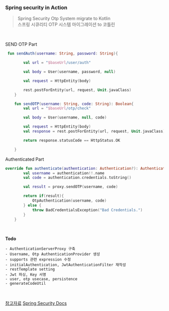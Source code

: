 ### Spring security in Action

> Spring Security Otp System migrate to Kotlin  
> 스프링 시큐리티 OTP 시스템 마이그레이션 to 코틀린


<br>

SEND OTP Part
```kotlin
 fun sendAuth(username: String, password: String){

        val url = "$baseUrl/user/auth"

        val body = User(username, password, null)

        val request = HttpEntity(body)

        rest.postForEntity(url, request, Unit.javaClass)
    }

    fun sendOTP(username: String, code: String): Boolean{
        val url = "$baseUrl/otp/check"

        val body = User(username, null, code)

        val request = HttpEntity(body)
        val response = rest.postForEntity(url, request, Unit.javaClass)

        return response.statusCode == HttpStatus.OK

    }
```

Authenticated Part

```kotlin
override fun authenticate(authentication: Authentication?): Authentication {
        val username = authentication!!.name
        val code = authentication.credentials.toString()

        val result = proxy.sendOTP(username, code)

        return if(result){
            OtpAuthentication(username, code)
        } else {
            throw BadCredentialsException("Bad Credentials.")
        }
    }
```


<br>

**Todo**
```
- AuthenticationServerProxy 구축
- Username, Otp AuthenticationProvider 생성
- supports 관련 expression 수정
- initialAuthentication, JwtAuthenticationFilter 재작성
- restTemplate setting
- Jwt 파싱, Key 서명
- user, otp usecase, persistence
- generateCodeUtil
```

<br>

[참고자료](http://www.yes24.com/Product/Goods/112200347)
[Spring Security Docs](https://docs.spring.io/spring-security/reference/index.html)
